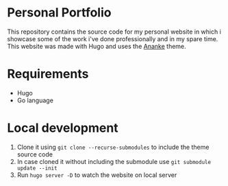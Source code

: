 # Personal Portfolio

This repository contains the source code for my personal website in which i showcase some of the work i've done professionally and in my spare time. This website was made with Hugo and uses the [Ananke](https://github.com/theNewDynamic/gohugo-theme-ananke) theme.

# Requirements

- Hugo
- Go language

# Local development

1. Clone it using ``` git clone --recurse-submodules ``` to include the theme source code
2. In case cloned it without including the submodule use ``` git submodule update --init ```
2. Run ``` hugo server -D ``` to watch the website on local server